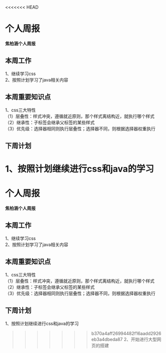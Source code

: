 <<<<<<< HEAD
# 个人周报 #
**焦柏涵个人周报**
## 本周工作 ##
1、继续学习css  
2、按照计划学习了java相关内容
## 本周重要知识点 ##
1、css三大特性  
（1）层叠性：样式冲突，遵循就近原则，那个样式离结构近，就执行哪个样式  
（2）继承性：子标签会继承父标签的某些样式  
（3）优先级：选择器相同则执行层叠性；选择器不同，则根据选择器权重执行
## 下周计划 ##
1、按照计划继续进行css和java的学习
=======
# 个人周报 #
**焦柏涵个人周报**
## 本周工作 ##
1、继续学习css  
2、按照计划学习了java相关内容
## 本周重要知识点 ##
1、css三大特性  
（1）层叠性：样式冲突，遵循就近原则，那个样式离结构近，就执行哪个样式  
（2）继承性：子标签会继承父标签的某些样式  
（3）优先级：选择器相同则执行层叠性；选择器不同，则根据选择器权重执行
## 下周计划 ##
1、按照计划继续进行css和java的学习
>>>>>>> b370a4aff26994482f16aadd2926eb3a4dbeda87
2、开始进行大型网页的搭建
